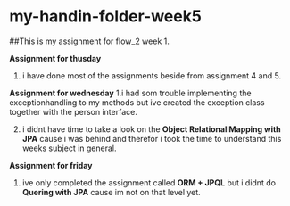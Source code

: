 # my-handin-folder-week5


##This is my assignment for flow_2 week 1. 

**Assignment for thusday**
1. i have done most of the assignments beside from assignment 4 and 5. 


**Assignment for wednesday**
1.i had som trouble implementing the exceptionhandling to my methods but ive created the exception class together with the 
person interface. 

2. i didnt have time to take a look on the **Object Relational Mapping with JPA** cause i was behind and therefor i took the time to 
understand this weeks subject in general. 

**Assignment for friday**
1. ive only completed the assignment called **ORM + JPQL** but i didnt do **Quering with JPA** cause im not on that level yet.

